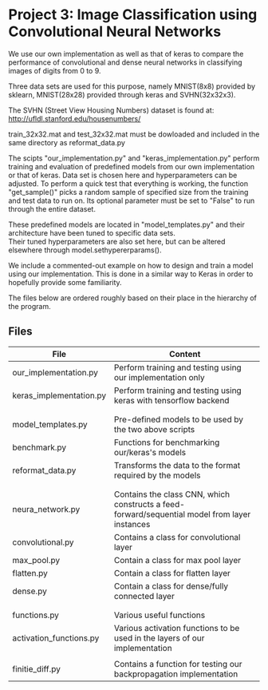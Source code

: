 # Project 3: Image Classification using Convolutional Neural Networks

We use our own implementation as well as that of keras to compare the performance of convolutional and dense neural networks 
in classifying images of digits from 0 to 9. 

Three data sets are used for this purpose, namely MNIST(8x8) provided by sklearn, MNIST(28x28) provided through keras and 
SVHN(32x32x3). 

The SVHN (Street View Housing Numbers) dataset is found at: http://ufldl.stanford.edu/housenumbers/

train_32x32.mat and test_32x32.mat must be dowloaded and included in the same directory as reformat_data.py

The scipts 
"our_implementation.py" and 
"keras_implementation.py" 
perform training and evaluation of predefined models from our own implementation or that of keras. Data set is chosen here and hyperparameters can be adjusted. To perform a quick test that everything is working, the function "get_sample()" picks a random sample of specified size from the training and test data to run on. Its optional parameter must be set to "False" to run through the entire dataset. 

These predefined models are located in "model_templates.py" and their architecture have been tuned to specific data sets.  
Their tuned hyperparameters are also set here, but can be altered elsewhere through model.sethypererparams().

We include a commented-out example on how to design and train a model using our implementation. 
This is done in a similar way to Keras in order to hopefully provide some familiarity.  

The files below are ordered roughly based on their place in the hierarchy of the program. 

## Files

| File                        | Content                                                                                 |
|-----------------------------|-----------------------------------------------------------------------------------------|
| our_implementation.py                  | Perform training and testing using our implementation only                    |
| keras_implementation.py                | Perform training and testing using keras with tensorflow backend           |
|                                                                                                         |
|                                                                                                         |
| model_templates.py                | Pre-defined models to be used by the two above scripts        |
| benchmark.py  |  Functions for benchmarking our/keras's models      |
| reformat_data.py  | Transforms the data to the format required by the models  |
|                                                                                                               |
|                                                                                                         |
| neura_network.py           | Contains the class CNN, which constructs a feed-forward/sequential model from layer instances    |
| convolutional.py            |Contains a class for convolutional layer    |
| max_pool.py           |Contain a class for max pool layer |
| flatten.py           | Contain a class for flatten layer |
| dense.py           | Contain a class for dense/fully connected layer |
|                                                                                                         |
|                                                                   |
| functions.py  |  Various useful functions      |
| activation_functions.py | Various activation functions to be used in the layers of our implementation  
|                                                                                                             |
| finitie_diff.py  | Contains a function for testing our backpropagation implementation     |
  

